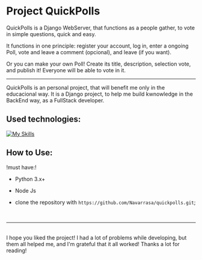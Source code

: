 # Project QuickPolls

QuickPolls is a Django WebServer, that functions as a people gather, to vote in simple questions, quick and easy.

It functions in one principle: register your account, log in, enter a ongoing Poll, vote and leave a comment (opcional), and leave (if you want).

Or you can make your own Poll! Create its title, description, selection vote, and publish it! Everyone will be able to vote in it.

<hr>

QuickPolls is an personal project, that will benefit me only in the educacional way. It is a Django project, to help me build
kwnowledge in the BackEnd way, as a FullStack developer.


## Used technologies:

[![My Skills](https://skillicons.dev/icons?i=django,react,tailwind,sqlite)](https://skillicons.dev)

## How to Use:

!must have:!
- Python 3.x+
- Node Js

- clone the repository with `https://github.com/Navarrasa/quickpolls.git`;


<br>
<hr>
<br>
I hope you liked the project! I had a lot of problems while developing, but them all helped me, and I'm grateful that it all worked!
Thanks a lot for reading!

